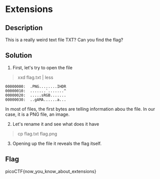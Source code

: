 # Extensions

## Description
This is a really weird text file TXT? Can you find the flag?


## Solution

1. First, let's try to open the file
> xxd flag.txt | less
```hex
00000000:  .PNG........IHDR
00000010:  .......`.......^
00000020:  .....sRGB.......
00000030:  ..gAMA......a...
```
In most of files, the first bytes are telling information abou the file. In our case, it is a PNG file, an image.

2. Let's rename it and see what does it have
> cp flag.txt flag.png

3. Opening up the file it reveals the flag itself.

## Flag
picoCTF{now_you_know_about_extensions}
